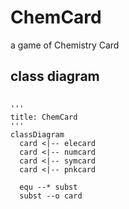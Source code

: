 # ChemCard
a game of Chemistry Card

## class diagram
```mermaid

'''
title: ChemCard
'''
classDiagram
  card <|-- elecard
  card <|-- numcard
  card <|-- symcard
  card <|-- pnkcard
  
  equ --* subst
  subst --o card

 ```
